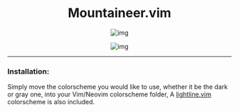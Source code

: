 <h1 align="center">Mountaineer.vim</h1>

<p align="center"

![img](https://i.postimg.cc/NFmrTYXq/image.png)

</p>

<p align="center"

![img](https://i.postimg.cc/SRG8sF2Q/what.png)

</p>

***

### Installation:
Simply move the colorscheme you would like to use, whether it be the dark or gray one, into your Vim/Neovim colorscheme folder, A [lightline.vim](https://github.com/itchyny/lightline.vim) colorscheme is also included.


